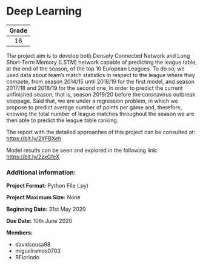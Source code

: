 # Deep Learning    

| Grade                |
|:--------------------:|
| 16                   |

The project aim is to develop both Densely Connected Network and Long Short-Term Memory (LSTM) network capable of predicting the league table, at the end of the season, of the top 10 European Leagues. To do so, we used data about team’s match statistics in respect to the league where they compete, from season 2014/15 until 2018/19 for the first model, and season 2017/18 and 2018/19 for the second one, in order to predict the current unfinished season, that is, season 2019/20 before the coronavirus outbreak stoppage. Said that, we are under a regression problem, in which we propose to predict average number of points per game and, therefore, knowing the total number of league matches throughout the season we are then able to predict the league table ranking.

The report with the detailed approaches of this project can be consulted at: https://bit.ly/2YFBXeh

Model results can be seen and explored in the following link: https://bit.ly/2zxGfeX

### Additional information:

**Project Format:** Python File (.py)

**Project Maximum Size:** None

**Beginning Date:** 31st May 2020

**Due Date:** 10th June 2020

**Members:**
- davidsousa98
-	miguelramos0703
- RFlorindo
